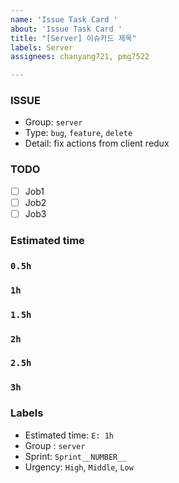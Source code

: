 ```yaml
---
name: 'Issue Task Card '
about: 'Issue Task Card '
title: "[Server] 이슈카드 제목"
labels: Server
assignees: chanyang721, pmg7522

---
```


### ISSUE
- Group: `server`
- Type: `bug`, `feature`, `delete`
- Detail: fix actions from client redux

### TODO
- [ ] Job1
- [ ] Job2
- [ ] Job3

### Estimated time
### `0.5h`
### `1h`
### `1.5h`
### `2h`
### `2.5h`
### `3h`

### Labels
- Estimated time: `E: 1h`
- Group : `server`
- Sprint: `Sprint__NUMBER__`
- Urgency: `High`, `Middle`, `Low`
